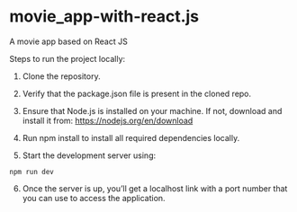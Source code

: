 # movie_app-with-react.js
A movie app based on React JS

Steps to run the project locally:

1) Clone the repository.

2) Verify that the package.json file is present in the cloned repo.

3) Ensure that Node.js is installed on your machine. If not, download and install it from: https://nodejs.org/en/download

4) Run npm install to install all required dependencies locally.

5) Start the development server using:

`npm run dev`

6) Once the server is up, you’ll get a localhost link with a port number that you can use to access the application.